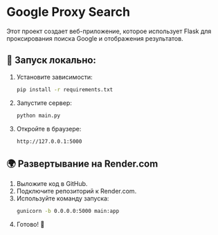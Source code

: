 # Google Proxy Search

Этот проект создает веб-приложение, которое использует Flask для проксирования поиска Google и отображения результатов.

## 🚀 Запуск локально:
1. Установите зависимости:
   ```sh
   pip install -r requirements.txt
   ```
2. Запустите сервер:
   ```sh
   python main.py
   ```
3. Откройте в браузере:
   ```sh
   http://127.0.0.1:5000
   ```

## 🌍 Развертывание на Render.com
1. Выложите код в GitHub.
2. Подключите репозиторий к Render.com.
3. Используйте команду запуска:
   ```sh
   gunicorn -b 0.0.0.0:5000 main:app
   ```
4. Готово! 🚀
